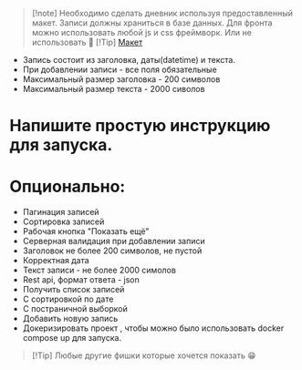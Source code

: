 >[!note] Необходимо сделать дневник используя предоставленный макет. Записи должны храниться в базе данных. Для фронта можно использовать любой js и css фреймворк. Или не использовать 🤔
>[!Tip] [Макет](https://www.figma.com/file/Jl0fTIgR0oWVaVhLLbI5or/)
* Запись состоит из заголовка, даты(datetime) и текста.
* При добавлении записи - все поля обязательные
* Максимальный размер заголовка - 200 символов
* Максимальный размер текста - 2000 сиволов
# Напишите простую инструкцию для запуска.
# Опционально:
* Пагинация записей
* Сортировка записей
* Рабочая кнопка "Показать ещё"
* Серверная валидация при добавлении записи
* Заголовок не более 200 символов, не пустой
* Корректная дата
* Текст записи - не более 2000 симолов
* Rest api, формат ответа - json
* Получить список записей
* С сортировкой по дате
* С постраничной выборкой
* Добавить новую запись
* Докеризировать проект , чтобы можно было использовать docker compose up для запуска.
> [!Tip] Любые другие фишки которые хочется показать 😁
